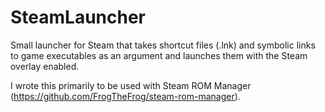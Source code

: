 # SteamLauncher
Small launcher for Steam that takes shortcut files (.lnk) and symbolic links to game executables as an argument and launches them with the Steam overlay enabled.

I wrote this primarily to be used with Steam ROM Manager (https://github.com/FrogTheFrog/steam-rom-manager).
